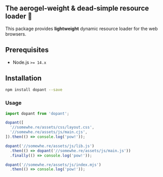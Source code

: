 The aerogel-weight & dead-simple resource loader 🚚
---
This package provides **lightweight** dynamic resource loader for the web browsers.

## Prerequisites

* Node.js `>= 14.x`

## Installation

```bash
npm install dopant --save
```

### Usage

```javascript
import dopant from 'dopant';

dopant([
  '//somewhe.re/assets/css/layout.css',
  '//somewhe.re/assets/js/main.cjs',
]).then(() => console.log('pow!'));

dopant('//somewhe.re/assets/js/lib.js')
  .then(() => dopant('//somewhe.re/assets/js/main.js'))
  .finally(() => console.log('pow!'));

dopant('//somewhe.re/assets/js/index.mjs')
  .then(() => console.log('pow!'));
```
